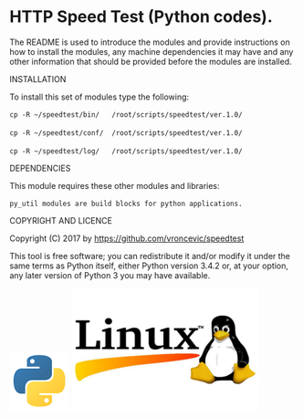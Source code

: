 HTTP Speed Test (Python codes).
================================================================================

The README is used to introduce the modules and provide instructions on
how to install the modules, any machine dependencies it may have and any
other information that should be provided before the modules are installed.

INSTALLATION

To install this set of modules type the following:

	cp -R ~/speedtest/bin/   /root/scripts/speedtest/ver.1.0/

	cp -R ~/speedtest/conf/  /root/scripts/speedtest/ver.1.0/

	cp -R ~/speedtest/log/   /root/scripts/speedtest/ver.1.0/

DEPENDENCIES

This module requires these other modules and libraries:

	py_util modules are build blocks for python applications.

COPYRIGHT AND LICENCE

Copyright (C) 2017 by https://github.com/vroncevic/speedtest

This tool is free software; you can redistribute it and/or modify
it under the same terms as Python itself, either Python version 3.4.2 or,
at your option, any later version of Python 3 you may have available.

![alt tag](https://raw.githubusercontent.com/vroncevic/speedtest/master/python_logo.png)
![alt tag](https://raw.githubusercontent.com/vroncevic/speedtest/master/linux_logo.jpg)

